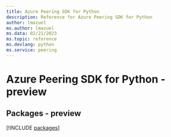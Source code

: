 ```yaml
---
title: Azure Peering SDK for Python
description: Reference for Azure Peering SDK for Python
author: lmazuel
ms.author: lmazuel
ms.data: 02/21/2023
ms.topic: reference
ms.devlang: python
ms.service: peering
---
```

# Azure Peering SDK for Python - preview
## Packages - preview
[!INCLUDE [packages](peering-index.md)]